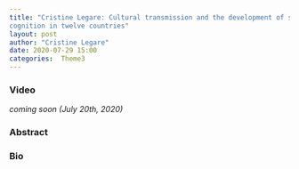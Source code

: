 ```yaml
---
title: "Cristine Legare: Cultural transmission and the development of social
cognition in twelve countries"
layout: post
author: "Cristine Legare"
date: 2020-07-29 15:00
categories:  Theme3
---
```


### Video
*coming soon (July 20th, 2020)*

### Abstract

### Bio
